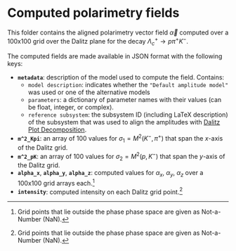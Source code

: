 # Computed polarimetry fields

This folder contains the aligned polarimetry vector field $\vec\alpha$ computed over a 100x100 grid over the Dalitz plane for the decay $\Lambda_c^+ \to p\pi^+K^-$.

The computed fields are made available in JSON format with the following keys:

- **`metadata`**: description of the model used to compute the field. Contains:
  - `model description`: indicates whether the `"Default amplitude model"` was used or one of the alternative models
  - `parameters`: a dictionary of parameter names with their values (can be float, integer, or complex).
  - `reference subsystem`: the subsystem ID (including LaTeX description) of the subsystem that was used to align the amplitudes with [Dalitz Plot Decomposition](https://journals.aps.org/prd/abstract/10.1103/PhysRevD.101.0340330).
- **`m^2_Kpi`**: an array of 100 values for $\sigma_1 = M^2(K^-,\pi^+)$ that span the $x$-axis of the Dalitz grid.
- **`m^2_pK`**: an array of 100 values for $\sigma_2 = M^2(p,K^-)$ that span the $y$-axis of the Dalitz grid.
- **`alpha_x`**, **`alpha_y`**, **`alpha_z`**: computed values for $\alpha_x$, $\alpha_y$, $\alpha_z$ over a 100x100 grid arrays each.[^1]
- **`intensity`**: computed intensity on each Dalitz grid point.[^1]

[^1]: Grid points that lie outside the phase phase space are given as Not-a-Number (NaN).
